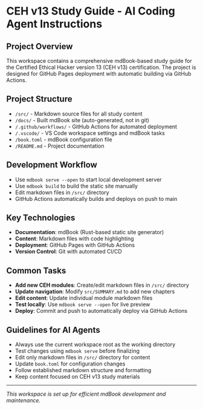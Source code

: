 # CEH v13 Study Guide - AI Coding Agent Instructions

## Project Overview

This workspace contains a comprehensive mdBook-based study guide for the Certified Ethical Hacker version 13 (CEH v13) certification. The project is designed for GitHub Pages deployment with automatic building via GitHub Actions.

## Project Structure

- `/src/` - Markdown source files for all study content
- `/docs/` - Built mdBook site (auto-generated, not in git)
- `/.github/workflows/` - GitHub Actions for automated deployment
- `/.vscode/` - VS Code workspace settings and mdBook tasks
- `/book.toml` - mdBook configuration file
- `/README.md` - Project documentation

## Development Workflow

- Use `mdbook serve --open` to start local development server
- Use `mdbook build` to build the static site manually
- Edit markdown files in `/src/` directory
- GitHub Actions automatically builds and deploys on push to main

## Key Technologies

- **Documentation**: mdBook (Rust-based static site generator)
- **Content**: Markdown files with code highlighting
- **Deployment**: GitHub Pages with GitHub Actions
- **Version Control**: Git with automated CI/CD

## Common Tasks

- **Add new CEH modules**: Create/edit markdown files in `/src/` directory
- **Update navigation**: Modify `src/SUMMARY.md` to add new chapters
- **Edit content**: Update individual module markdown files
- **Test locally**: Use `mdbook serve --open` for live preview
- **Deploy**: Commit and push to automatically deploy via GitHub Actions

## Guidelines for AI Agents

- Always use the current workspace root as the working directory
- Test changes using `mdbook serve` before finalizing
- Edit only markdown files in `/src/` directory for content
- Update `book.toml` for configuration changes
- Follow established markdown structure and formatting
- Keep content focused on CEH v13 study materials

---

_This workspace is set up for efficient mdBook development and maintenance._
